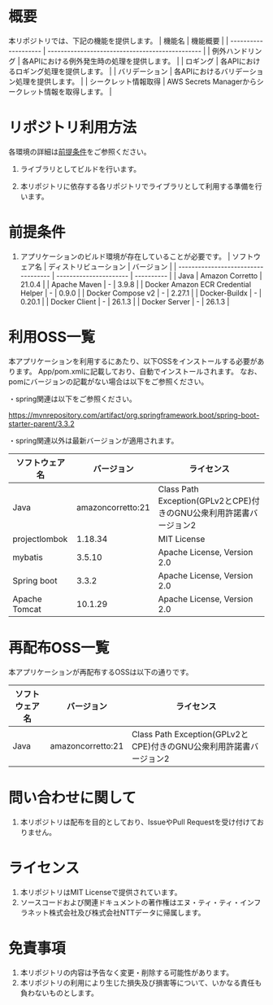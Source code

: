 # 概要
本リポジトリでは、下記の機能を提供します。
| 機能名               | 機能概要                                        |
| -------------------- | ----------------------------------------------- |
| 例外ハンドリング     | 各APIにおける例外発生時の処理を提供します。       |
| ロギング             | 各APIにおけるロギング処理を提供します。           |
| バリデーション       | 各APIにおけるバリデーション処理を提供します。     |
| シークレット情報取得 | AWS Secrets Managerからシークレット情報を取得します。 |

# リポジトリ利用方法
各環境の詳細は[前提条件](#前提条件)をご参照ください。
1. ライブラリとしてビルドを行います。

2. 本リポジトリに依存する各リポジトリでライブラリとして利用する準備を行います。

# 前提条件
1. アプリケーションのビルド環境が存在していることが必要です。
    | ソフトウェア名                      | ディストリビューション | バージョン |
    | ----------------------------------- | ---------------------- | ---------- |
    | Java                                | Amazon Corretto        | 21.0.4     |
    | Apache Maven                        | -                      | 3.9.8      |
    | Docker Amazon ECR Credential Helper | -                      | 0.9.0      |
    | Docker Compose v2                   | -                      | 2.27.1     |
    | Docker-Buildx                       | -                      | 0.20.1     |
    | Docker Client                       | -                      | 26.1.3     |
    | Docker Server                       | -                      | 26.1.3     |

# 利用OSS一覧
本アプリケーションを利用するにあたり、以下OSSをインストールする必要があります。
App/pom.xmlに記載しており、自動でインストールされます。
なお、pomにバージョンの記載がない場合は以下をご参照ください。

・spring関連は以下をご参照ください。

 https://mvnrepository.com/artifact/org.springframework.boot/spring-boot-starter-parent/3.3.2

・spring関連以外は最新バージョンが適用されます。

| ソフトウェア名   | バージョン           | ライセンス                                                        |
| --------------- | ------------------- | ---------------------------------------------------------------- |
| Java            | amazoncorretto:21   | Class Path Exception(GPLv2とCPE)付きのGNU公衆利用許諾書バージョン2  |
| projectlombok   | 1.18.34             | MIT License                                                      |
| mybatis         | 3.5.10              | Apache License, Version 2.0                                      |
| Spring boot     | 3.3.2               | Apache License, Version 2.0                                      |
| Apache Tomcat   | 10.1.29             | Apache License, Version 2.0                                      |

# 再配布OSS一覧
本アプリケーションが再配布するOSSは以下の通りです。

| ソフトウェア名   | バージョン           | ライセンス                                                        |
| --------------- | ------------------- | ---------------------------------------------------------------- |
| Java            | amazoncorretto:21   | Class Path Exception(GPLv2とCPE)付きのGNU公衆利用許諾書バージョン2  |

# 問い合わせに関して
1. 本リポジトリは配布を目的としており、IssueやPull Requestを受け付けておりません。

# ライセンス
 1. 本リポジトリはMIT Licenseで提供されています。
 2. ソースコードおよび関連ドキュメントの著作権はエヌ・ティ・ティ・インフラネット株式会社及び株式会社NTTデータに帰属します。

# 免責事項
 1. 本リポジトリの内容は予告なく変更・削除する可能性があります。
 2. 本リポジトリの利用により生じた損失及び損害等について、いかなる責任も負わないものとします。
